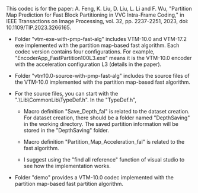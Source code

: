 This codec is for the paper: 
A. Feng, K. Liu, D. Liu, L. Li and F. Wu, "Partition Map Prediction for Fast Block Partitioning in VVC Intra-Frame Coding," in IEEE Transactions on Image Processing, vol. 32, pp. 2237-2251, 2023, doi: 10.1109/TIP.2023.3266165.

* Folder "vtm-exe-with-pmp-fast-alg" includes VTM-10.0 and VTM-17.2 exe implemented with the partition map-based fast algorithm. Each codec version contains four configurations. For example, "EncoderApp_FastPartition100L3.exe" means it is the VTM-10.0 encoder with the acceleration configuration L3 (details in the paper).

* Folder "vtm10.0-source-with-pmp-fast-alg" includes the source files of the VTM-10.0 implemented with the partition map-based fast algorithm.

* For the source files, you can start with the ".\Lib\CommonLib\TypeDef.h". In the "TypeDef.h", 

    - Macro definition "Save_Depth_fal" is related to the dataset creation. For dataset creation, there should be a folder named "DepthSaving" in the working directory. The saved partition information will be stored in the "DepthSaving" folder.

    - Macro definition "Partition_Map_Acceleration_fal" is related to the fast algorithm. 
	
	- I suggest using the "find all reference" function of visual studio to see how the implementation works. 
	
* Folder "demo" provides a VTM-10.0 codec implemented with the partition map-based fast partition algorithm.